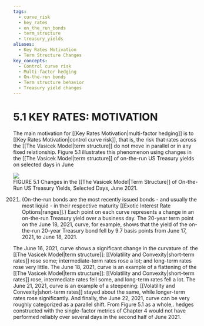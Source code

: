 ```yaml
---
tags:
  - curve_risk
  - key_rates
  - on_the_run_bonds
  - term_structure
  - treasury_yields
aliases:
  - Key Rates Motivation
  - Term Structure Changes
key_concepts:
  - Control curve risk
  - Multi-factor hedging
  - On-the-run bonds
  - Term structure behavior
  - Treasury yield changes
---
```


# 5.1 KEY RATES: MOTIVATION  

The main motivation for [[Key Rates Motivation|multi-factor hedging]] is to [[Key Rates Motivation|control curve risk]], that is, the risk that rates across the [[The Vasicek Model|term structure]] do not move in parallel or in any fixed relationship. Figure 5.1 illustrates this phenomenon using changes in the [[The Vasicek Model|term structure]] of on-the-run US Treasury yields on selected days in June  

![](e53e721c8b4b8bc592252321380ee87b817e965382f46e6a3468cc7363da73a4.jpg)  
FIGURE 5.1 Changes in the [[The Vasicek Model|Term Structure]] of On-the-Run US Treasury Yields, Selected Days, June 2021.  

2021. (On-the-run bonds are the most recently issued bonds - and usually the most liquid - in their respective maturity [[Exotic Interest Rate Options|ranges]].) Each point on each curve represents a change in an on-the-run Treasury yield over a business day. The 20-year term point on the June 18, 2021, curve, for example, shows that the yield of the on-the-run 20-year Treasury bond fell by 9.7 basis points from June 17, 2021, to June 18, 2021.  

The June 16, 2021, curve shows a significant change in the curvature of. the [[The Vasicek Model|term structure]]: [[Volatility and Convexity|short-term rates]] rose some; intermediate-term rates rose a lot; and long-term rates rose very little. The June 18, 2021, curve is an example of a flattening of the [[The Vasicek Model|term structure]]: [[Volatility and Convexity|short-term rates]] rose, intermediate rates fell some, and long-term rates fell a lot. The June 21, 2021, curve is an example of a steepening: [[Volatility and Convexity|short-term rates]] stayed about the same, while longer-term rates rose significantly. And finally, the June 22, 2021, curve can be very roughly categorized as a parallel shift. From Figure 5.1 as a whole,. hedges constructed with the single-factor metrics of Chapter 4 would not have performed reliably over several days in the second half of June 2021.  